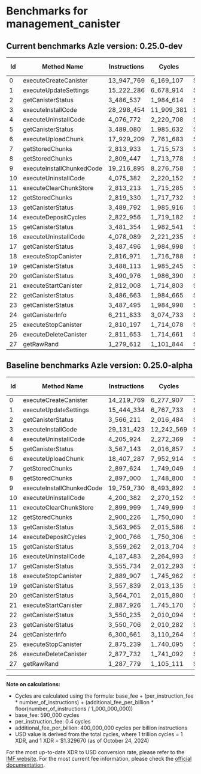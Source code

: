 # Benchmarks for management_canister

## Current benchmarks Azle version: 0.25.0-dev

| Id  | Method Name               | Instructions | Cycles     | USD           | USD/Million Calls | Change                              |
| --- | ------------------------- | ------------ | ---------- | ------------- | ----------------- | ----------------------------------- |
| 0   | executeCreateCanister     | 13_947_769   | 6_169_107  | $0.0000082029 | $8.20             | <font color="green">-272_000</font> |
| 1   | executeUpdateSettings     | 15_222_286   | 6_678_914  | $0.0000088808 | $8.88             | <font color="green">-222_048</font> |
| 2   | getCanisterStatus         | 3_486_537    | 1_984_614  | $0.0000026389 | $2.63             | <font color="green">-79_674</font>  |
| 3   | executeInstallCode        | 28_298_454   | 11_909_381 | $0.0000158355 | $15.83            | <font color="green">-832_969</font> |
| 4   | executeUninstallCode      | 4_076_772    | 2_220_708  | $0.0000029528 | $2.95             | <font color="green">-129_152</font> |
| 5   | getCanisterStatus         | 3_489_080    | 1_985_632  | $0.0000026402 | $2.64             | <font color="green">-78_063</font>  |
| 6   | executeUploadChunk        | 17_929_209   | 7_761_683  | $0.0000103205 | $10.32            | <font color="green">-478_078</font> |
| 7   | getStoredChunks           | 2_813_933    | 1_715_573  | $0.0000022811 | $2.28             | <font color="green">-83_691</font>  |
| 8   | getStoredChunks           | 2_809_447    | 1_713_778  | $0.0000022788 | $2.27             | <font color="green">-87_553</font>  |
| 9   | executeInstallChunkedCode | 19_216_895   | 8_276_758  | $0.0000110054 | $11.00            | <font color="green">-542_835</font> |
| 10  | executeUninstallCode      | 4_075_382    | 2_220_152  | $0.0000029521 | $2.95             | <font color="green">-125_000</font> |
| 11  | executeClearChunkStore    | 2_813_213    | 1_715_285  | $0.0000022808 | $2.28             | <font color="green">-86_786</font>  |
| 12  | getStoredChunks           | 2_819_330    | 1_717_732  | $0.0000022840 | $2.28             | <font color="green">-80_896</font>  |
| 13  | getCanisterStatus         | 3_489_792    | 1_985_916  | $0.0000026406 | $2.64             | <font color="green">-74_173</font>  |
| 14  | executeDepositCycles      | 2_822_956    | 1_719_182  | $0.0000022859 | $2.28             | <font color="green">-77_810</font>  |
| 15  | getCanisterStatus         | 3_481_354    | 1_982_541  | $0.0000026361 | $2.63             | <font color="green">-77_908</font>  |
| 16  | executeUninstallCode      | 4_078_089    | 2_221_235  | $0.0000029535 | $2.95             | <font color="green">-109_394</font> |
| 17  | getCanisterStatus         | 3_487_496    | 1_984_998  | $0.0000026394 | $2.63             | <font color="green">-68_238</font>  |
| 18  | executeStopCanister       | 2_816_971    | 1_716_788  | $0.0000022828 | $2.28             | <font color="green">-72_936</font>  |
| 19  | getCanisterStatus         | 3_488_113    | 1_985_245  | $0.0000026397 | $2.63             | <font color="green">-69_726</font>  |
| 20  | getCanisterStatus         | 3_490_976    | 1_986_390  | $0.0000026412 | $2.64             | <font color="green">-73_725</font>  |
| 21  | executeStartCanister      | 2_812_008    | 1_714_803  | $0.0000022801 | $2.28             | <font color="green">-75_918</font>  |
| 22  | getCanisterStatus         | 3_486_663    | 1_984_665  | $0.0000026389 | $2.63             | <font color="green">-63_572</font>  |
| 23  | getCanisterStatus         | 3_487_495    | 1_984_998  | $0.0000026394 | $2.63             | <font color="green">-63_211</font>  |
| 24  | getCanisterInfo           | 6_211_833    | 3_074_733  | $0.0000040884 | $4.08             | <font color="green">-88_828</font>  |
| 25  | executeStopCanister       | 2_810_197    | 1_714_078  | $0.0000022792 | $2.27             | <font color="green">-65_042</font>  |
| 26  | executeDeleteCanister     | 2_811_653    | 1_714_661  | $0.0000022799 | $2.27             | <font color="green">-66_079</font>  |
| 27  | getRawRand                | 1_279_612    | 1_101_844  | $0.0000014651 | $1.46             | <font color="green">-8_167</font>   |

## Baseline benchmarks Azle version: 0.25.0-alpha

| Id  | Method Name               | Instructions | Cycles     | USD           | USD/Million Calls |
| --- | ------------------------- | ------------ | ---------- | ------------- | ----------------- |
| 0   | executeCreateCanister     | 14_219_769   | 6_277_907  | $0.0000083475 | $8.34             |
| 1   | executeUpdateSettings     | 15_444_334   | 6_767_733  | $0.0000089989 | $8.99             |
| 2   | getCanisterStatus         | 3_566_211    | 2_016_484  | $0.0000026813 | $2.68             |
| 3   | executeInstallCode        | 29_131_423   | 12_242_569 | $0.0000162786 | $16.27            |
| 4   | executeUninstallCode      | 4_205_924    | 2_272_369  | $0.0000030215 | $3.02             |
| 5   | getCanisterStatus         | 3_567_143    | 2_016_857  | $0.0000026818 | $2.68             |
| 6   | executeUploadChunk        | 18_407_287   | 7_952_914  | $0.0000105748 | $10.57            |
| 7   | getStoredChunks           | 2_897_624    | 1_749_049  | $0.0000023257 | $2.32             |
| 8   | getStoredChunks           | 2_897_000    | 1_748_800  | $0.0000023253 | $2.32             |
| 9   | executeInstallChunkedCode | 19_759_730   | 8_493_892  | $0.0000112941 | $11.29            |
| 10  | executeUninstallCode      | 4_200_382    | 2_270_152  | $0.0000030186 | $3.01             |
| 11  | executeClearChunkStore    | 2_899_999    | 1_749_999  | $0.0000023269 | $2.32             |
| 12  | getStoredChunks           | 2_900_226    | 1_750_090  | $0.0000023270 | $2.32             |
| 13  | getCanisterStatus         | 3_563_965    | 2_015_586  | $0.0000026801 | $2.68             |
| 14  | executeDepositCycles      | 2_900_766    | 1_750_306  | $0.0000023273 | $2.32             |
| 15  | getCanisterStatus         | 3_559_262    | 2_013_704  | $0.0000026776 | $2.67             |
| 16  | executeUninstallCode      | 4_187_483    | 2_264_993  | $0.0000030117 | $3.01             |
| 17  | getCanisterStatus         | 3_555_734    | 2_012_293  | $0.0000026757 | $2.67             |
| 18  | executeStopCanister       | 2_889_907    | 1_745_962  | $0.0000023216 | $2.32             |
| 19  | getCanisterStatus         | 3_557_839    | 2_013_135  | $0.0000026768 | $2.67             |
| 20  | getCanisterStatus         | 3_564_701    | 2_015_880  | $0.0000026805 | $2.68             |
| 21  | executeStartCanister      | 2_887_926    | 1_745_170  | $0.0000023205 | $2.32             |
| 22  | getCanisterStatus         | 3_550_235    | 2_010_094  | $0.0000026728 | $2.67             |
| 23  | getCanisterStatus         | 3_550_706    | 2_010_282  | $0.0000026730 | $2.67             |
| 24  | getCanisterInfo           | 6_300_661    | 3_110_264  | $0.0000041356 | $4.13             |
| 25  | executeStopCanister       | 2_875_239    | 1_740_095  | $0.0000023138 | $2.31             |
| 26  | executeDeleteCanister     | 2_877_732    | 1_741_092  | $0.0000023151 | $2.31             |
| 27  | getRawRand                | 1_287_779    | 1_105_111  | $0.0000014694 | $1.46             |

---

**Note on calculations:**

- Cycles are calculated using the formula: base_fee + (per_instruction_fee \* number_of_instructions) + (additional_fee_per_billion \* floor(number_of_instructions / 1_000_000_000))
- base_fee: 590_000 cycles
- per_instruction_fee: 0.4 cycles
- additional_fee_per_billion: 400_000_000 cycles per billion instructions
- USD value is derived from the total cycles, where 1 trillion cycles = 1 XDR, and 1 XDR = $1.329670 (as of October 24, 2024)

For the most up-to-date XDR to USD conversion rate, please refer to the [IMF website](https://www.imf.org/external/np/fin/data/rms_sdrv.aspx).
For the most current fee information, please check the [official documentation](https://internetcomputer.org/docs/current/developer-docs/gas-cost#execution).
